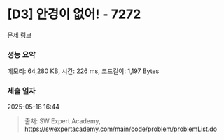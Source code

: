 # [D3] 안경이 없어! - 7272 

[문제 링크](https://swexpertacademy.com/main/code/problem/problemDetail.do?contestProbId=AWl0ZQ8qn7UDFAXz) 

### 성능 요약

메모리: 64,280 KB, 시간: 226 ms, 코드길이: 1,197 Bytes

### 제출 일자

2025-05-18 16:44



> 출처: SW Expert Academy, https://swexpertacademy.com/main/code/problem/problemList.do